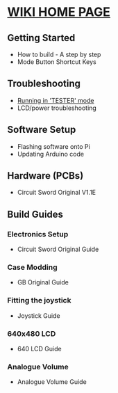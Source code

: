 # [WIKI HOME PAGE](https://github.com/geebles/Circuit-Sword/wiki)
## Getting Started
* How to build - A step by step
* Mode Button Shortcut Keys
## Troubleshooting
* [Running in 'TESTER' mode](https://github.com/geebles/Circuit-Sword/wiki/Running-in-TESTER-Mode)
* LCD/power troubleshooting
## Software Setup
* Flashing software onto Pi
* Updating Arduino code
## Hardware (PCBs)
* Circuit Sword Original V1.1E
## Build Guides
### Electronics Setup
* Circuit Sword Original Guide
### Case Modding
* GB Original Guide
### Fitting the joystick
* Joystick Guide
### 640x480 LCD
* 640 LCD Guide
### Analogue Volume
* Analogue Volume Guide